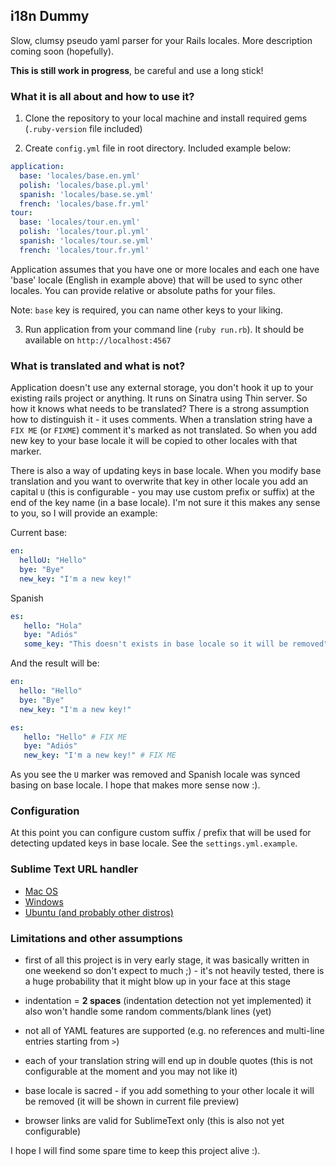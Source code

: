 ## i18n Dummy

Slow, clumsy pseudo yaml parser for your Rails locales. More description coming soon (hopefully).

**This is still work in progress**, be careful and use a long stick!

### What it is all about and how to use it?

1. Clone the repository to your local machine and install required gems (`.ruby-version` file included)

2. Create `config.yml` file in root directory. Included example below:

``` yaml
application:
  base: 'locales/base.en.yml'
  polish: 'locales/base.pl.yml'
  spanish: 'locales/base.se.yml'
  french: 'locales/base.fr.yml'
tour:
  base: 'locales/tour.en.yml'
  polish: 'locales/tour.pl.yml'
  spanish: 'locales/tour.se.yml'
  french: 'locales/tour.fr.yml'
```

Application assumes that you have one or more locales and each one have 'base' locale (English in example above) that will be used to sync other locales. You can provide relative or absolute paths for your files.

Note: `base` key is required, you can name other keys to your liking.

3. Run application from your command line (`ruby run.rb`). It should be available on `http://localhost:4567`

### What is translated and what is not?

Application doesn't use any external storage, you don't hook it up to your existing rails project or anything. It runs on Sinatra using Thin server. So how it knows what needs to be translated? There is a strong assumption how to distinguish it - it uses comments. When a translation string have a `FIX ME` (or `FIXME`) comment it's marked as not translated. So when you add new key to your base locale it will be copied to other locales with that marker.

There is also a way of updating keys in base locale. When you modify base translation and you want to overwrite that key in other locale you add an capital `U` (this is configurable - you may use custom prefix or suffix) at the end of the key name (in a base locale). I'm not sure it this makes any sense to you, so I will provide an example:

Current base:
``` yaml
en:
  helloU: "Hello"
  bye: "Bye"
  new_key: "I'm a new key!"
```

Spanish
``` yaml
es:
   hello: "Hola"
   bye: "Adiós"
   some_key: "This doesn't exists in base locale so it will be removed"
```

And the result will be:

``` yaml
en:
  hello: "Hello"
  bye: "Bye"
  new_key: "I'm a new key!"
```

``` yaml
es:
   hello: "Hello" # FIX ME
   bye: "Adiós"
   new_key: "I'm a new key!" # FIX ME
```

As you see the `U` marker was removed and Spanish locale was synced basing on base locale. I hope that makes more sense now :).

### Configuration

At this point you can configure custom suffix / prefix that will be used for detecting updated keys in base locale. See the `settings.yml.example`.

### Sublime Text URL handler

* [Mac OS][1]
* [Windows][2]
* [Ubuntu (and probably other distros)][3]

### Limitations and other assumptions

* first of all this project is in very early stage, it was basically written in one weekend so don't expect to much ;) - it's not heavily tested, there is a huge probability that it might blow up in your face at this stage

* indentation = __2 spaces__ (indentation detection not yet implemented) it also won't handle some random comments/blank lines (yet)

* not all of YAML features are supported (e.g. no references and multi-line entries starting from `>`)

* each of your translation string will end up in double quotes (this is not configurable at the moment and you may not like it)

* base locale is sacred - if you add something to your other locale it will be removed (it will be shown in current file preview)

* browser links are valid for SublimeText only (this is also not yet configurable)


I hope I will find some spare time to keep this project alive :).

[1]: https://github.com/asuth/subl-handler
[2]: https://bitbucket.org/sublimator/sublimeprotocol/overview
[3]: http://stackoverflow.com/a/14775172/1461766
